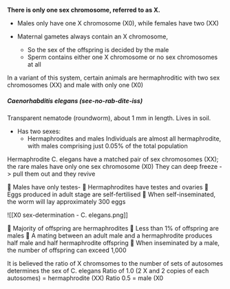 

**There is only one sex chromosome, referred to as X.**

- Males only have one X chromosome (X0), while females have two (XX)

- Maternal gametes always contain an X chromosome,
	- So the sex of the offspring is decided by the male
	- Sperm contains either one X chromosome or no sex chromosomes at all

In a variant of this system, certain animals are hermaphroditic with two sex chromosomes (XX) and male with only one (X0)


##### Caenorhabditis elegans (see-no-rab-dite-iss) 
Transparent nematode (roundworm), about 1 mm in length. Lives in soil. 
- Has two sexes: 
	- Hermaphrodites and males
Individuals are almost all hermaphrodite, with males comprising just 0.05% of the total population

Hermaphrodite C. elegans have a matched pair of sex chromosomes (XX); the rare males have only one sex chromosome (X0)
They can deep freeze -> pull them out and they revive


 Males have only testes-  Hermaphrodites have testes and ovaries  Eggs produced in adult stage are self-fertilised  When self-inseminated, the worm will lay approximately 300 eggs

![[X0 sex-determination - C. elegans.png]]

 Majority of offspring are hermaphrodites  Less than 1% of offspring are males 
 A mating between an adult male and a hermaphrodite produces half male and half hermaphrodite offspring 
	 When inseminated by a male, the number of offspring can exceed 1,000

It is believed the ratio of X chromsomes to the number of sets of autosomes determines the sex of C. elegans Ratio of 1.0 (2 X and 2 copies of each autosomes) = hermaphrodite (XX) Ratio 0.5 = male (X0